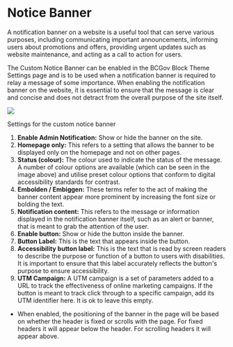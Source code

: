 # Notice Banner

A notification banner on a website is a useful tool that can serve various purposes, including communicating important announcements, informing users about promotions and offers, providing urgent updates such as website maintenance, and acting as a call to action for users.

The Custom Notice Banner can be enabled in the BCGov Block Theme Settings page and is to be used when a notification banner is required to relay a message of some importance. When enabling the notification banner on the website, it is essential to ensure that the message is clear and concise and does not detract from the overall purpose of the site itself.

<img src="/bcgov-wordpress-block-theme/notice-settings.png">

Settings for the custom notice banner

1. **Enable Admin Notification:**  Show or hide the banner on the site.
2. **Homepage only:**  This refers to a setting that allows the banner to be displayed only on the homepage and not on other pages.
3. **Status (colour):**  The colour used to indicate the status of the message. A number of colour options are available (which can be seen in the image above) and utilise preset colour options that conform to digital accessibility standards for contrast.
4. **Embolden / Embiggen:**  These terms refer to the act of making the banner content appear more prominent by increasing the font size or bolding the text.
5. **Notification content:**  This refers to the message or information displayed in the notification banner itself, such as an alert or banner, that is meant to grab the attention of the user.
6. **Enable button:** Show or hide the button inside the banner.
7. **Button Label:**  This is the text that appears inside the button.
8. **Accessibility button label:**  This is the text that is read by screen readers to describe the purpose or function of a button to users with disabilities. It is important to ensure that this label accurately reflects the button's purpose to ensure accessibility.
9. **UTM Campaign:**  A UTM campaign is a set of parameters added to a URL to track the effectiveness of online marketing campaigns. If the button is meant to track click through to a specific campaign, add its UTM identifier here. It is ok to leave this empty.

- When enabled, the positioning of the banner in the page will be based on whether the header is fixed or scrolls with the page. For fixed headers it will appear below the header. For scrolling headers it will appear above.